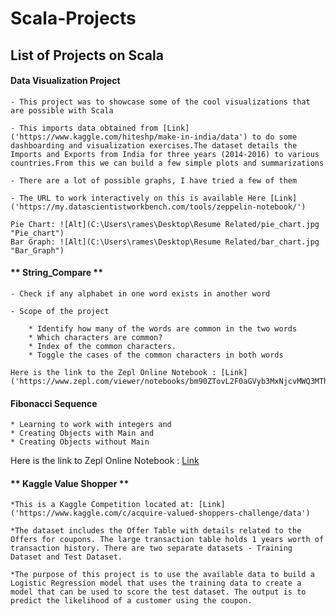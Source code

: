 # Scala-Projects

## List of Projects on Scala

#### **Data Visualization Project**
    - This project was to showcase some of the cool visualizations that are possible with Scala

    - This imports data obtained from [Link]('https://www.kaggle.com/hiteshp/make-in-india/data') to do some dashboarding and visualization exercises.The dataset details the Imports and Exports from India for three years (2014-2016) to various countries.From this we can build a few simple plots and summarizations

    - There are a lot of possible graphs, I have tried a few of them

    - The URL to work interactively on this is available Here [Link]('https://my.datascientistworkbench.com/tools/zeppelin-notebook/')
    
    Pie Chart: ![Alt](C:\Users\rames\Desktop\Resume Related/pie_chart.jpg "Pie_chart")
    Bar Graph: ![Alt](C:\Users\rames\Desktop\Resume Related/bar_chart.jpg "Bar_Graph")
    

#### ** String_Compare **

    - Check if any alphabet in one word exists in another word
    
    - Scope of the project

        * Identify how many of the words are common in the two words
        * Which characters are common?
        * Index of the common characters.
        * Toggle the cases of the common characters in both words
    
    Here is the link to the Zepl Online Notebook : [Link]('https://www.zepl.com/viewer/notebooks/bm90ZTovL2F0aGVyb3MxNjcvMWQ3MThiMjliZjIxNDEzZmJhZWZjMTMzMThkZDUxYWYvbm90ZS5qc29u')
    

#### **Fibonacci Sequence**

    * Learning to work with integers and
    * Creating Objects with Main and
    * Creating Objects without Main
    
   Here is the link to Zepl Online Notebook : [Link]('https://www.zepl.com/spaces/S_ZEPL/2f367acdce714ae990a9baedf0829479')
   

#### ** Kaggle Value Shopper **

    *This is a Kaggle Competition located at: [Link]('https://www.kaggle.com/c/acquire-valued-shoppers-challenge/data')

    *The dataset includes the Offer Table with details related to the Offers for coupons. The large transaction table holds 1 years worth of transaction history. There are two separate datasets - Training Dataset and Test Dataset.

    *The purpose of this project is to use the available data to build a Logistic Regression model that uses the training data to create a model that can be used to score the test dataset. The output is to predict the likelihood of a customer using the coupon.
